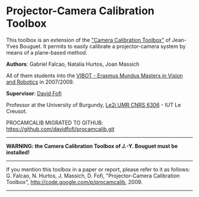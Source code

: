 # Projector-Camera Calibration Toolbox #

This toolbox is an extension of the  ["Camera Calibration Toolbox"](http://www.vision.caltech.edu/bouguetj/calib_doc/index.html) of Jean-Yves Bouguet. It permits to easily calibrate a projector-camera system by means of a plane-based method.

**Authors**: Gabriel Falcao, Natalia Hurtos, Joan Massich

All of them students into the [VIBOT - Erasmus Mundus Masters in Vision and Robotics](http://www.vibot.org) in 2007/2009.

**Supervisor**: [David Fofi](http://www.davidfofi.net)

Professor at the University of Burgundy, [Le2i UMR CNRS 6306](http://www.le2i.com) - IUT Le Creusot.

PROCAMCALIB MIGRATED TO GITHUB: https://github.com/davidfofi/procamcalib.git





---

**WARNING: the Camera Calibration Toolbox of J.-Y. Bouguet must be installed!**

---

If you mention this toolbox in a paper or report, please refer to it as follows:
G. Falcao, N. Hurtos, J. Massich, D. Fofi, "Projector-Camera Calibration Toolbox", http://code.google.com/p/procamcalib, 2009.

---
